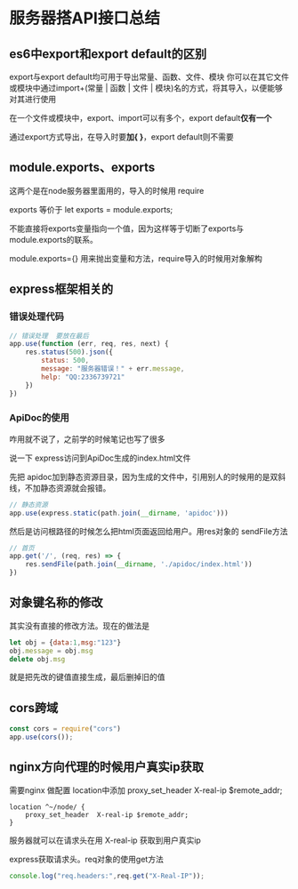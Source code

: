 # 服务器搭API接口总结

## es6中export和export default的区别

export与export default均可用于导出常量、函数、文件、模块
你可以在其它文件或模块中通过import+(常量 | 函数 | 文件 | 模块)名的方式，将其导入，以便能够对其进行使用

在一个文件或模块中，export、import可以有多个，export default**仅有一个**

通过export方式导出，在导入时要**加{ }**，export default则不需要

## module.exports、exports

这两个是在node服务器里面用的，导入的时候用 require

exports 等价于 let exports = module.exports;

不能直接将exports变量指向一个值，因为这样等于切断了exports与module.exports的联系。

 module.exports={}  用来抛出变量和方法，require导入的时候用对象解构

## express框架相关的

### 错误处理代码

```js
// 错误处理  要放在最后
app.use(function (err, req, res, next) {
    res.status(500).json({
        status: 500,
        message: "服务器错误！" + err.message,
        help: "QQ:2336739721"
    })
})
```

### ApiDoc的使用

咋用就不说了，之前学的时候笔记也写了很多

说一下 express访问到ApiDoc生成的index.html文件

先把 apidoc加到静态资源目录，因为生成的文件中，引用别人的时候用的是双斜线，不加静态资源就会报错。

```js
// 静态资源
app.use(express.static(path.join(__dirname, 'apidoc')))
```

然后是访问根路径的时候怎么把html页面返回给用户。用res对象的 sendFile方法

```js
// 首页
app.get('/', (req, res) => {
    res.sendFile(path.join(__dirname, './apidoc/index.html'))
})
```

## 对象键名称的修改

其实没有直接的修改方法。现在的做法是

```js
let obj = {data:1,msg:"123"}
obj.message = obj.msg
delete obj.msg
```

就是把先改的键值直接生成，最后删掉旧的值

## cors跨域

```js
const cors = require("cors")
app.use(cors());
```

## nginx方向代理的时候用户真实ip获取

需要nginx 做配置  location中添加 proxy_set_header  X-real-ip $remote_addr;

```
location ^~/node/ {
    proxy_set_header  X-real-ip $remote_addr;
}
```

服务器就可以在请求头在用 X-real-ip 获取到用户真实ip

express获取请求头。req对象的使用get方法

```js
console.log("req.headers:",req.get("X-Real-IP"));
```

